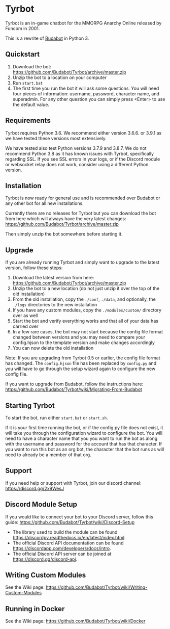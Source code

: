 # Tyrbot

Tyrbot is an in-game chatbot for the MMORPG Anarchy Online released by Funcom in 2001.

This is a rewrite of [Budabot](https://github.com/Budabot/Budabot) in Python 3.

## Quickstart
1. Download the bot: https://github.com/Budabot/Tyrbot/archive/master.zip
1. Unzip the bot to a location on your computer
1. Run `start.bat`
1. The first time you run the bot it will ask some questions. You will need four pieces of information: username, password, character name, and superadmin. For any other question you can simply press &lt;Enter&gt; to use the default value. 

## Requirements

Tyrbot requires Python 3.6. We recommend either version 3.6.6. or 3.9.1 as we have tested these versions most extensively.

We have tested also test Python versions 3.7.9 and 3.8.7.  We do not recommend Python 3.8 as it has known issues with Tyrbot, specifically regarding SSL. If you see SSL errors in your logs, or if the Discord module or websocket relay does not work, consider using a different Python version.

## Installation

Tyrbot is now ready for general use and is recommended over Budabot or any other bot for all new installations.

Currently there are no releases for Tyrbot but you can download the bot from here which will always have the very latest changes: https://github.com/Budabot/Tyrbot/archive/master.zip

Then simply unzip the bot somewhere before starting it.

## Upgrade

If you are already running Tyrbot and simply want to upgrade to the latest version, follow these steps:

1. Download the latest version from here: https://github.com/Budabot/Tyrbot/archive/master.zip
1. Unzip the bot to a new location (do not just unzip it over the top of the old installation)
1. From the old installation, copy the `./conf`, `./data`, and optionally, the `./logs` directories to the new installation
1. If you have any custom modules, copy the `./modules/custom/` directory over as well
1. Start the bot and verify everything works and that all of your data has carried over
1. In a few rare cases, the bot may not start because the config file format changed between versions and you may need to compare your config.hjson to the template version and make changes accordingly
1. You can now delete the old installation

Note: If you are upgrading from Tyrbot 0.5 or earlier, the config file format has changed.  The `config.hjson` file has been replaced by `config.py` and you will have to go through the setup wizard again to configure the new config file.

If you want to upgrade from Budabot, follow the instructions here: https://github.com/Budabot/Tyrbot/wiki/Migrating-From-Budabot

## Starting Tyrbot

To start the bot, run either `start.bat` or `start.sh`.

If it is your first time running the bot, or if the config.py file does not exist, it will take you through the configuration wizard to configure the bot. You will need to have a character name that you you want to run the bot as along with the username and password for the account that has that character. If you want to run this bot as an org bot, the character that the bot runs as will need to already be a member of that org.

## Support

If you need help or support with Tyrbot, join our discord channel: https://discord.gg/2x9WesJ

## Discord Module Setup

If you would like to connect your bot to your Discord server, follow this guide: https://github.com/Budabot/Tyrbot/wiki/Discord-Setup

- The library used to build the module can be found https://discordpy.readthedocs.io/en/latest/index.html.
- The official Discord API documentation can be found https://discordapp.com/developers/docs/intro.
- The official Discord API server can be joined at https://discord.gg/discord-api.

## Writing Custom Modules

See the Wiki page: https://github.com/Budabot/Tyrbot/wiki/Writing-Custom-Modules

## Running in Docker

See the Wiki page: https://github.com/Budabot/Tyrbot/wiki/Docker
